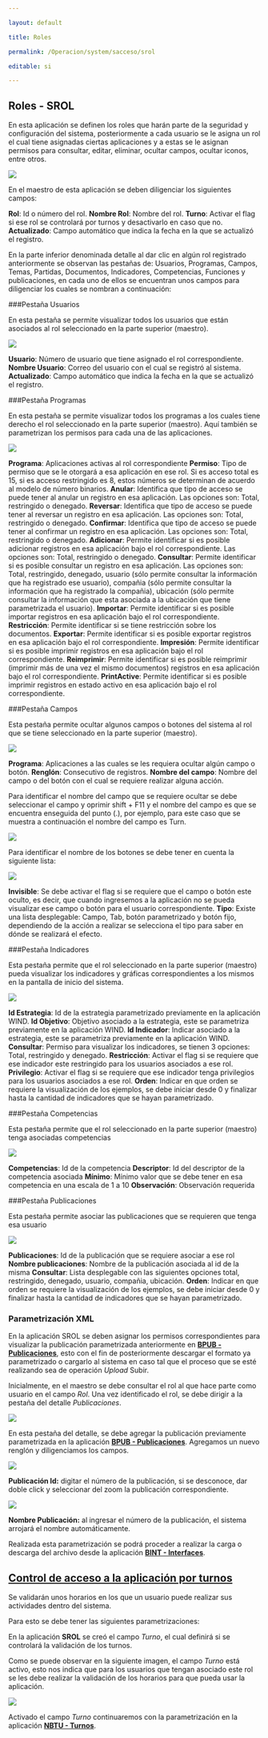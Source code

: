 ```yaml
---

layout: default

title: Roles

permalink: /Operacion/system/sacceso/srol

editable: si

---
```


## Roles - SROL

En esta aplicación se definen los roles que harán parte de la seguridad y configuración del sistema, posteriormente a cada usuario se le asigna un rol el cual tiene asignadas ciertas aplicaciones y a estas se le asignan permisos para consultar, editar, eliminar, ocultar campos, ocultar iconos, entre otros.

![](srolmaestro.png)

En el maestro de esta aplicación se deben diligenciar los siguientes campos:

**Rol**: Id o número del rol. 
**Nombre Rol**: Nombre del rol. 
**Turno**: Activar el flag si ese rol se controlará por turnos y desactivarlo en caso que no. 
**Actualizado**: Campo automático que indica la fecha en la que se actualizó el registro. 

En la parte inferior denominada detalle al dar clic en algún rol registrado anteriormente se observan las pestañas de: Usuarios, Programas, Campos, Temas, Partidas, Documentos, Indicadores, Competencias, Funciones y publicaciones, en cada uno de ellos se encuentran unos campos para diligenciar los cuales se nombran a continuación:


###Pestaña Usuarios

En esta pestaña se permite visualizar todos los usuarios que están asociados al rol seleccionado en la parte superior (maestro).

![](srolusuarios.png)

**Usuario**: Número de usuario que tiene asignado el rol correspondiente.
**Nombre Usuario**: Correo del usuario con el cual se registró al sistema.
**Actualizado**: Campo automático que indica la fecha en la que se actualizó el registro.


###Pestaña Programas

En esta pestaña se permite visualizar todos los programas a los cuales tiene derecho el rol seleccionado en la parte superior (maestro). Aquí también se parametrizan los permisos para cada una de las aplicaciones.

![](srolprogramas.png)

**Programa**: Aplicaciones activas al rol correspondiente
**Permiso**: Tipo de permiso que se le otorgará a esa aplicación en ese rol. Si es acceso total es 15, si es acceso restringido es 8, estos números se determinan de acuerdo al modelo de número binarios.
**Anular**: Identifica que tipo de acceso se puede tener al anular un registro en esa aplicación. Las opciones son: Total, restringido o denegado.
**Reversar**: Identifica que tipo de acceso se puede tener al reversar un registro en esa aplicación. Las opciones son: Total, restringido o denegado.
**Confirmar**: Identifica que tipo de acceso se puede tener al confirmar un registro en esa aplicación. Las opciones son: Total, restringido o denegado.
**Adicionar**: Permite identificar si es posible adicionar registros en esa aplicación bajo el rol correspondiente. Las opciones son: Total, restringido o denegado.
**Consultar**: Permite identificar si es posible consultar un registro en esa aplicación. Las opciones son: Total, restringido, denegado, usuario (sólo permite consultar la información que ha registrado ese usuario), compañia (sólo permite consultar la información que ha registrado la compañia), ubicación (sólo permite consultar la información que esta asociada a la ubicación que tiene parametrizada el usuario). 
**Importar**: Permite identificar si es posible importar registros en esa aplicación bajo el rol correspondiente.
**Restricción**: Permite identificar si se tiene restricción sobre los documentos.
**Exportar**: Permite identificar si es posible exportar registros en esa aplicación bajo el rol correspondiente.
**Impresión**: Permite identificar si es posible imprimir registros en esa aplicación bajo el rol correspondiente.
**Reimprimir**: Permite identificar si es posible reimprimir (imprimir más de una vez el mismo documentos) registros en esa aplicación bajo el rol correspondiente.
**PrintActive**: Permite identificar si es posible imprimir registros en estado activo en esa aplicación bajo el rol correspondiente.


###Pestaña Campos

Esta pestaña permite ocultar algunos campos o botones del sistema al rol que se tiene seleccionado en la parte superior (maestro).

![](srolcampos.png)

**Programa**: Aplicaciones a las cuales se les requiera ocultar algún campo o botón.
**Renglón**: Consecutivo de registros.
**Nombre del campo**: Nombre del campo o del botón con el cual se requiere realizar alguna acción. 

Para identificar el nombre del campo que se requiere ocultar se debe seleccionar el campo y oprimir shift + F11 y el nombre del campo es que se encuentra enseguida del punto (.), por ejemplo, para este caso que se muestra a continuación el nombre del campo es Turn.

![](srolnombrecampo.png)

Para identificar el nombre de los botones se debe tener en cuenta la siguiente lista:

![](srolnombrebotones.png)

**Invisible**: Se debe activar el flag si se requiere que el campo o botón este oculto, es decir, que cuando ingresemos a la aplicación no se pueda visualizar ese campo o botón para el usuario correspondiente.
**Tipo**: Existe una lista desplegable: Campo, Tab, botón parametrizado y botón fijo, dependiendo de la acción a realizar se selecciona el tipo para saber en dónde se realizará el efecto.


###Pestaña Indicadores

Esta pestaña permite que el rol seleccionado en la parte superior (maestro) pueda visualizar los indicadores y gráficas correspondientes a los mismos en la pantalla de inicio del sistema.

![](srolindicadores.png)

**Id Estrategia**: Id de la estrategia parametrizado previamente en la aplicación WIND.
**Id Objetivo**: Objetivo asociado a la estrategia, este se parametriza previamente en la aplicación WIND.
**Id Indicador**: Indicar asociado a la estrategia, este se parametriza previamente en la aplicación WIND.
**Consultar**: Permiso para visualizar los indicadores, se tienen 3 opciones: Total, restringido y denegado.
**Restricción**: Activar el flag si se requiere que ese indicador este restringido para los usuarios asociados a ese rol.
**Privilegio**: Activar el flag si se requiere que ese indicador tenga privilegios para los usuarios asociados a ese rol.
**Orden**: Indicar en que orden se requiere la visualización de los ejemplos, se debe iniciar desde 0 y finalizar hasta la cantidad de indicadores que se hayan parametrizado.


###Pestaña Competencias

Esta pestaña permite que el rol seleccionado en la parte superior (maestro) tenga asociadas competencias

![](srolcompetencias.png)

**Competencias**: Id de la competencia 
**Descriptor**: Id del descriptor de la competencia asociada
**Mínimo**: Mínimo valor que se debe tener en esa competencia en una escala de 1 a 10
**Observación**: Observación requerida


###Pestaña Publicaciones

Esta pestaña permite asociar las publicaciones que se requieren que tenga esa usuario

![](srolpublicaciones.png)

**Publicaciones**: Id de la publicación que se requiere asociar a ese rol
**Nombre publicaciones**: Nombre de la publicación asociada al id de la misma
**Consultar**: Lista desplegable con las siguientes opciones total, restringido, denegado, usuario, compañia, ubicación.
**Orden**: Indicar en que orden se requiere la visualización de los ejemplos, se debe iniciar desde 0 y finalizar hasta la cantidad de indicadores que se hayan parametrizado.



### Parametrización XML

En la aplicación SROL se deben asignar los permisos correspondientes para visualizar la publicación parametrizada anteriormente en [**BPUB - Publicaciones**](http://docs.oasiscom.com/Operacion/utility/barchi/bpub), esto con el fin de posteriormente descargar el formato ya parametrizado o cargarlo al sistema en caso tal que el proceso que se esté realizando sea de operación _Upload_ Subir.  



Inicialmente, en el maestro se debe consultar el rol al que hace parte como usuario en el campo _Rol_. Una vez identificado el rol, se debe dirigir a la pestaña del detalle _Publicaciones_.



![](SROL1.png)



En esta pestaña del detalle, se debe agregar la publicación previamente parametrizada en la aplicación [**BPUB - Publicaciones**](http://docs.oasiscom.com/Operacion/utility/barchi/bpub). Agregamos un nuevo renglón y diligenciamos los campos.



![](SROL2.png)



**Publicación Id:** digitar el número de la publicación, si se desconoce, dar doble click y seleccionar del zoom la publicación correspondiente.  



![](ZOOMBPUB.png)



**Nombre Publicación:** al ingresar el número de la publicación, el sistema arrojará el nombre automáticamente.  



Realizada esta parametrización se podrá proceder a realizar la carga o descarga del archivo desde la aplicación [**BINT - Interfaces**](http://docs.oasiscom.com/Operacion/utility/barchi/bint).  



## [Control de acceso a la aplicación por turnos](http://docs.oasiscom.com/Operacion/system/sacceso/srol#control-de-acceso-a-la-aplicacion-por-turnos)



Se validarán unos horarios en los que un usuario puede realizar sus actividades dentro del sistema.  



Para esto se debe tener las siguientes parametrizaciones:  



En la aplicación **SROL** se creó el campo _Turno_, el cual definirá si se controlará la validación de los turnos.  



Como se puede observar en la siguiente imagen, el campo _Turno_ está activo, esto nos indica que para los usuarios que tengan asociado este rol se les debe realizar la validación de los horarios para que pueda usar la aplicación.  



![](srol3.png)



Activado el campo _Turno_ continuaremos con la parametrización en la aplicación [**NBTU - Turnos**](http://docs.oasiscom.com/Operacion/hrm/asistencia/nabasica/nbtu#Control-de-acceso-a-la-aplicación-por-turnos).





